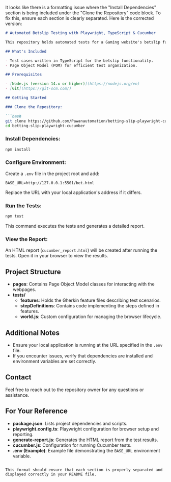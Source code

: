 It looks like there is a formatting issue where the "Install Dependencies" section is being included under the "Clone the Repository" code block. To fix this, ensure each section is clearly separated. Here is the corrected version:

```markdown
# Automated Betslip Testing with Playwright, TypeScript & Cucumber

This repository holds automated tests for a Gaming website's betslip functionality. It utilizes Playwright for browser automation and Cucumber for Behavior Driven Development (BDD).

## What's Included

- Test cases written in TypeScript for the betslip functionality.
- Page Object Model (POM) for efficient test organization.

## Prerequisites

- [Node.js (version 14.x or higher)](https://nodejs.org/en)
- [Git](https://git-scm.com/)

## Getting Started

### Clone the Repository:

```bash
git clone https://github.com/Pawanautomation/betting-slip-playwright-cucumber.git
cd betting-slip-playwright-cucumber
```

### Install Dependencies:

```bash
npm install
```

### Configure Environment:

Create a `.env` file in the project root and add:

```env
BASE_URL=http://127.0.0.1:5501/bet.html
```

Replace the URL with your local application's address if it differs.

### Run the Tests:

```bash
npm test
```

This command executes the tests and generates a detailed report.

### View the Report:

An HTML report (`cucumber_report.html`) will be created after running the tests. Open it in your browser to view the results.

## Project Structure

- **pages**: Contains Page Object Model classes for interacting with the webpages.
- **tests/**
  - **features**: Holds the Gherkin feature files describing test scenarios.
  - **stepDefinitions**: Contains code implementing the steps defined in features.
  - **world.js**: Custom configuration for managing the browser lifecycle.

## Additional Notes

- Ensure your local application is running at the URL specified in the `.env` file.
- If you encounter issues, verify that dependencies are installed and environment variables are set correctly.

## Contact

Feel free to reach out to the repository owner for any questions or assistance.

## For Your Reference

- **package.json**: Lists project dependencies and scripts.
- **playwright.config.ts**: Playwright configuration for browser setup and reporting.
- **generate-report.js**: Generates the HTML report from the test results.
- **cucumber.js**: Configuration for running Cucumber tests.
- **.env (Example)**: Example file demonstrating the `BASE_URL` environment variable.
```

This format should ensure that each section is properly separated and displayed correctly in your README file.
